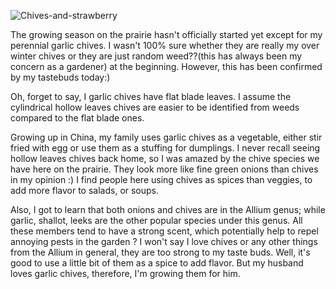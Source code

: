 ![Chives-and-strawberry](https://user-images.githubusercontent.com/79727789/115076129-5a890680-9eb9-11eb-9d84-dd88f589a015.jpeg)


The growing season on the prairie hasn't officially started yet except for my perennial garlic chives.  I wasn't 100% sure whether they are really my over winter chives or they are just random weed??(this has always been my concern as a gardener) at the beginning. However, this has been confirmed by my tastebuds today:)

Oh, forget to say, I garlic chives have flat blade leaves. I assume the cylindrical hollow leaves chives are easier to be identified from weeds compared to the flat blade ones. 

Growing up in China, my family uses garlic chives as a vegetable, either stir fried with egg or use them as a stuffing for dumplings. 
I never recall seeing hollow leaves chives back home, so I was amazed by the chive species we have here on the prairie. They look more like fine green onions than chives in my opinion :)
I find people here using chives as spices than veggies, to add more flavor to salads, or soups. 

Also, I got to learn that both onions and chives are in the Allium genus; while garlic, shallot, leeks are the other popular species under this genus. All these members tend to have a strong scent, which potentially help to repel annoying pests in the garden
?
I won't say I love chives or any other things from the Allium in general, they are too strong to my taste buds. Well, it's good to use a little bit of them as a spice to add flavor. But my husband loves garlic chives, therefore, I'm growing them for him. 
